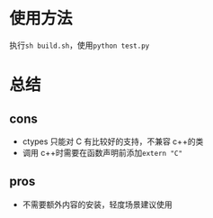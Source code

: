 # 使用方法

执行`sh build.sh`，使用`python test.py`

# 总结

## cons

- ctypes 只能对 C 有比较好的支持，不兼容 c++的类
- 调用 c++时需要在函数声明前添加`extern "C"`

## pros

- 不需要额外内容的安装，轻度场景建议使用
